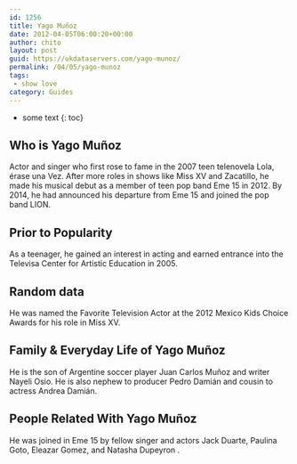```yaml
---
id: 1256
title: Yago Muñoz
date: 2012-04-05T06:00:20+00:00
author: chito
layout: post
guid: https://ukdataservers.com/yago-munoz/
permalink: /04/05/yago-munoz
tags:
 - show love
category: Guides
---
```


* some text
{: toc}
          
          
## Who is  Yago Muñoz
                  
                  
                  
Actor and singer who first rose to fame in the 2007 teen telenovela Lola, érase una Vez. After more roles in shows like Miss XV and Zacatillo, he made his musical debut as a member of teen pop band Eme 15 in 2012. By 2014, he had announced his departure from Eme 15 and joined the pop band LION.
                  
                
                
                
## Prior to Popularity 
                  
                  
                  
As a teenager, he gained an interest in acting and earned entrance into the Televisa Center for Artistic Education in 2005.
                  
                
                
                
## Random data 
                  
                  
                  
He was named the Favorite Television Actor at the 2012 Mexico Kids Choice Awards for his role in Miss XV.
                  
                
                
                
## Family & Everyday Life of Yago Muñoz
                  
                  
                  
He is the son of Argentine soccer player Juan Carlos Muñoz and writer Nayeli Osio. He is also nephew to producer Pedro Damián and cousin to actress Andrea Damián.
                  
                
                
                
## People Related With  Yago Muñoz
                  
                  
                  
He was joined in Eme 15 by fellow singer and actors Jack Duarte, Paulina Goto, Eleazar Gomez, and Natasha Dupeyron .
                  
                
              
            
          
          
          
    
    
  
